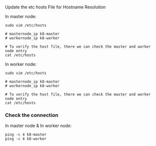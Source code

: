 
Update the etc hosts File for Hostname Resolution


In master node:

```
sudo vim /etc/hosts

# masternode_ip k8-master
# workernode_ip k8-worker

# To verify the host file, there we can check the master and worker node entry 
cat /etc/hosts

```

In worker node:

```
sudo vim /etc/hosts

# masternode_ip k8-master
# workernode_ip k8-worker

# To verify the host file, there we can check the master and worker node entry 
cat /etc/hosts

```



### Check the connection

In master node & In worker node:

```
ping -c 4 k8-master
ping -c 4 k8-worker

```















